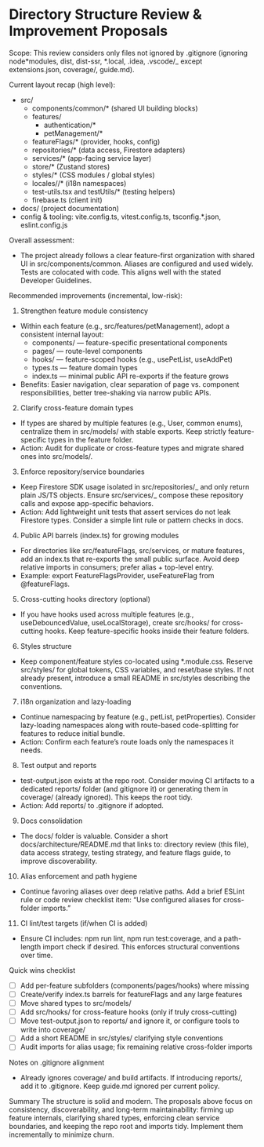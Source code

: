 # Directory Structure Review & Improvement Proposals

Scope: This review considers only files not ignored by .gitignore (ignoring node*modules, dist, dist-ssr, *.local,
.idea, .vscode/\_ except extensions.json, coverage/, guide.md).

Current layout recap (high level):

- src/
  - components/common/\* (shared UI building blocks)
  - features/
    - authentication/\*
    - petManagement/\*
  - featureFlags/\* (provider, hooks, config)
  - repositories/\* (data access, Firestore adapters)
  - services/\* (app-facing service layer)
  - store/\* (Zustand stores)
  - styles/\* (CSS modules / global styles)
  - locales/<lang>/\* (i18n namespaces)
  - test-utils.tsx and testUtils/\* (testing helpers)
  - firebase.ts (client init)
- docs/ (project documentation)
- config & tooling: vite.config.ts, vitest.config.ts, tsconfig.\*.json, eslint.config.js

Overall assessment:

- The project already follows a clear feature-first organization with shared UI in src/components/common. Aliases are
  configured and used widely. Tests are colocated with code. This aligns well with the stated Developer Guidelines.

Recommended improvements (incremental, low-risk):

1. Strengthen feature module consistency

- Within each feature (e.g., src/features/petManagement), adopt a consistent internal layout:
  - components/ — feature-specific presentational components
  - pages/ — route-level components
  - hooks/ — feature-scoped hooks (e.g., usePetList, useAddPet)
  - types.ts — feature domain types
  - index.ts — minimal public API re-exports if the feature grows
- Benefits: Easier navigation, clear separation of page vs. component responsibilities, better tree-shaking via narrow
  public APIs.

2. Clarify cross-feature domain types

- If types are shared by multiple features (e.g., User, common enums), centralize them in src/models/ with stable
  exports. Keep strictly feature-specific types in the feature folder.
- Action: Audit for duplicate or cross-feature types and migrate shared ones into src/models/.

3. Enforce repository/service boundaries

- Keep Firestore SDK usage isolated in src/repositories/_ and only return plain JS/TS objects. Ensure src/services/_
  compose these repository calls and expose app-specific behaviors.
- Action: Add lightweight unit tests that assert services do not leak Firestore types. Consider a simple lint rule or
  pattern checks in docs.

4. Public API barrels (index.ts) for growing modules

- For directories like src/featureFlags, src/services, or mature features, add an index.ts that re-exports the small
  public surface. Avoid deep relative imports in consumers; prefer alias + top-level entry.
- Example: export FeatureFlagsProvider, useFeatureFlag from @featureFlags.

5. Cross-cutting hooks directory (optional)

- If you have hooks used across multiple features (e.g., useDebouncedValue, useLocalStorage), create src/hooks/ for
  cross-cutting hooks. Keep feature-specific hooks inside their feature folders.

6. Styles structure

- Keep component/feature styles co-located using \*.module.css. Reserve src/styles/ for global tokens, CSS variables,
  and reset/base styles. If not already present, introduce a small README in src/styles describing the conventions.

7. i18n organization and lazy-loading

- Continue namespacing by feature (e.g., petList, petProperties). Consider lazy-loading namespaces along with
  route-based code-splitting for features to reduce initial bundle.
- Action: Confirm each feature’s route loads only the namespaces it needs.

8. Test output and reports

- test-output.json exists at the repo root. Consider moving CI artifacts to a dedicated reports/ folder (and gitignore
  it) or generating them in coverage/ (already ignored). This keeps the root tidy.
- Action: Add reports/ to .gitignore if adopted.

9. Docs consolidation

- The docs/ folder is valuable. Consider a short docs/architecture/README.md that links to: directory review (this
  file), data access strategy, testing strategy, and feature flags guide, to improve discoverability.

10. Alias enforcement and path hygiene

- Continue favoring aliases over deep relative paths. Add a brief ESLint rule or code review checklist item: “Use
  configured aliases for cross-folder imports.”

11. CI lint/test targets (if/when CI is added)

- Ensure CI includes: npm run lint, npm run test:coverage, and a path-length import check if desired. This enforces
  structural conventions over time.

Quick wins checklist

- [ ] Add per-feature subfolders (components/pages/hooks) where missing
- [ ] Create/verify index.ts barrels for featureFlags and any large features
- [ ] Move shared types to src/models/
- [ ] Add src/hooks/ for cross-feature hooks (only if truly cross-cutting)
- [ ] Move test-output.json to reports/ and ignore it, or configure tools to write into coverage/
- [ ] Add a short README in src/styles/ clarifying style conventions
- [ ] Audit imports for alias usage; fix remaining relative cross-folder imports

Notes on .gitignore alignment

- Already ignores coverage/ and build artifacts. If introducing reports/, add it to .gitignore. Keep guide.md ignored
  per current policy.

Summary
The structure is solid and modern. The proposals above focus on consistency, discoverability, and long-term
maintainability: firming up feature internals, clarifying shared types, enforcing clean service boundaries, and keeping
the repo root and imports tidy. Implement them incrementally to minimize churn.
